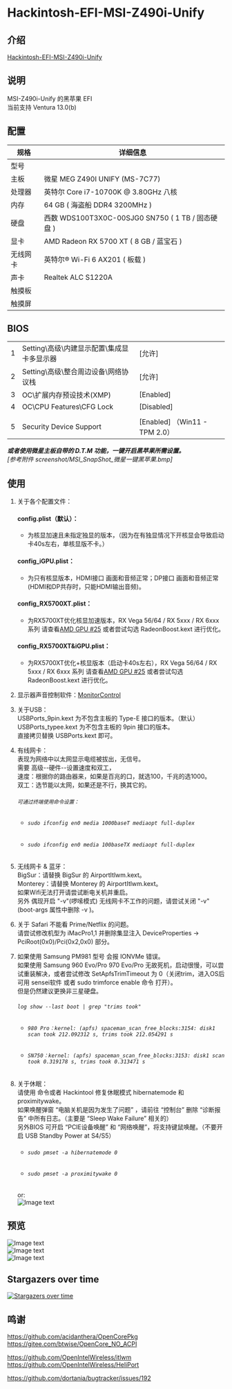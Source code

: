 # Hackintosh-EFI-MSI-Z490i-Unify  

## 介绍  
[Hackintosh-EFI-MSI-Z490i-Unify](https://github.com/wjz304/Hackintosh-EFI-MSI-Z490i-Unify)

## 说明  
MSI-Z490i-Unify 的黑苹果 EFI  
当前支持 Ventura 13.0(b)

## 配置  
 规格     | 详细信息
 ---------|--------
 型号     |
 主板     | 微星 MEG Z490I UNIFY (MS-7C77)
 处理器   | 英特尔 Core i7-10700K @ 3.80GHz 八核
 内存     | 64 GB ( 海盗船 DDR4 3200MHz )
 硬盘     | 西数 WDS100T3X0C-00SJG0 SN750 ( 1 TB / 固态硬盘 )
 显卡     | AMD Radeon RX 5700 XT ( 8 GB / 蓝宝石 )
 无线网卡  | 英特尔® Wi-Fi 6 AX201 ( 板载 )
 声卡     | Realtek ALC S1220A
 触摸板   |
 触摸屏   |


## BIOS
||||
--|----------------------------------------|-----------
1 |Setting\高级\内建显示配置\集成显卡多显示器| [允许]
2 |Setting\高级\整合周边设备\网络协议栈      | [允许]
3 |OC\扩展内存预设技术(XMP)                 | [Enabled]
4 |OC\CPU Features\CFG Lock                | [Disabled]
  |                                        | 
5 |Security Device Support                 | [Enabled] （Win11 - TPM 2.0）


***或者使用微星主板自带的 D.T.M 功能，一键开启黑苹果所需设置。***  
*[参考附件 screenshot/MSI_SnapShot_微星一键黑苹果.bmp]*  

## 使用
 1. 关于各个配置文件：  
    #### config.plist（默认）：   
	- 为核显加速且未指定独显的版本，（因为在有独显情况下开核显会导致启动卡40s左右，单核显版不卡。）  
    #### config_iGPU.plist： 
	- 为只有核显版本，HDMI接口 画面和音频正常；DP接口 画面和音频正常(HDMI和DP共存时，只能HDMI输出音频)。
	#### config_RX5700XT.plist： 
	- 为RX5700XT优化核显加速版本，RX Vega 56/64 / RX 5xxx / RX 6xxx 系列 请查看[AMD GPU #25](https://github.com/wjz304/Hackintosh-EFI-MSI-Z490i-Unify/issues/25) 或者尝试勾选 RadeonBoost.kext 进行优化。
	#### config_RX5700XT&iGPU.plist： 
	- 为RX5700XT优化+核显版本（启动卡40s左右），RX Vega 56/64 / RX 5xxx / RX 6xxx 系列 请查看[AMD GPU #25](https://github.com/wjz304/Hackintosh-EFI-MSI-Z490i-Unify/issues/25) 或者尝试勾选 RadeonBoost.kext 进行优化。  

 2. 显示器声音控制软件：[MonitorControl](https://github.com/MonitorControl/MonitorControl)  

 3. 关于USB：  
 	USBPorts_9pin.kext 为不包含主板的 Type-E 接口的版本。（默认）    
	USBPorts_typee.kext 为不包含主板的 9pin 接口的版本。  
	直接拷贝替换 USBPorts.kext 即可。  

 4. 有线网卡：  
    表现为网络中以太网显示电缆被拔出，无信号。  
	需要 高级--硬件--设置速度和双工，  
		速度：根据你的路由器来，如果是百兆的口，就选100，千兆的选1000。  
		双工：选节能以太网，如果还是不行，换其它的。  
	###### `可通过终端使用命令设置：`  
	- ###### `sudo ifconfig en0 media 1000baseT mediaopt full-duplex`  
	- ###### `sudo ifconfig en0 media 100baseTX mediaopt full-duplex`  

 5. 无线网卡 & 蓝牙：  
	BigSur：请替换 BigSur 的 AirportItlwm.kext。  
	Monterey：请替换 Monterey 的 AirportItlwm.kext。  
	如果Wifi无法打开请尝试断电关机并重启。  
	另外 偶现开启 "-v"(啰嗦模式) 无线网卡不工作的问题，请尝试关闭 "-v" (boot-args 属性中删除 -v )。  
	 

 6. 关于 Safari 不能看 Prime/Netflix 的问题。  
	请尝试修改机型为 iMacPro1,1 并删除集显注入 DeviceProperties -> PciRoot(0x0)/Pci(0x2,0x0) 部分。

 7. 如果使用 Samsung PM981 型号 会报 IONVMe 错误。  
    如果使用 Samsung 960 Evo/Pro 970 Evo/Pro 无故死机，启动很慢，可以尝试重装解决，或者尝试修改 SetApfsTrimTimeout 为 0（关闭trim，进入OS后可用 sensei软件 或者 sudo trimforce enable 命令 打开）。  
	但是仍然建议更换非三星硬盘。  
	###### `log show --last boot | grep "trims took"`  
	- ###### `980 Pro：kernel: (apfs) spaceman_scan_free_blocks:3154: disk1 scan took 212.092312 s, trims took 212.054291 s`  
	- ###### `SN750：kernel: (apfs) spaceman_scan_free_blocks:3153: disk1 scan took 0.319178 s, trims took 0.313471 s`
 
 8. 关于休眠：  
	请使用 命令或者 Hackintool 修复休眠模式 hibernatemode 和 proximitywake。  
	如果唤醒弹窗 “电脑关机是因为发生了问题” ，请前往 “控制台” 删除 “诊断报告” 中所有日志。（主要是 “Sleep Wake Failure” 相关的）  
	另外BIOS 可开启 “PCIE设备唤醒” 和 “网络唤醒”，将支持键鼠唤醒。（不要开启 USB Standby Power at S4/S5）
	
	- ###### `sudo pmset -a hibernatemode 0`
	- ###### `sudo pmset -a proximitywake 0`
	or:  
  	![Image text](screenshot/QQ20220523-130847.png)  
	
	

	
## 预览
 ![Image text](screenshot/QQ20220607-190543@2x.png)   
 ![Image text](screenshot/QQ20200920-183718.png)   
 ![Image text](screenshot/MSI_SnapShot_黑苹果&WIN11.bmp)   


## Stargazers over time

[![Stargazers over time](https://starchart.cc/wjz304/Hackintosh-EFI-MSI-Z490i-Unify.svg)](https://starchart.cc/wjz304/Hackintosh-EFI-MSI-Z490i-Unify)


## 鸣谢
https://github.com/acidanthera/OpenCorePkg  
https://gitee.com/btwise/OpenCore_NO_ACPI  

https://github.com/OpenIntelWireless/itlwm  
https://github.com/OpenIntelWireless/HeliPort  

https://github.com/dortania/bugtracker/issues/192  



